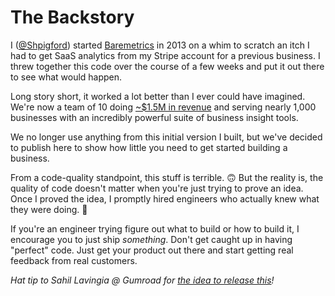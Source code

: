 # The Backstory
I ([@Shpigford](https://twitter.com/Shpigford)) started [Baremetrics](https://baremetrics.com) in 2013 on a whim to scratch an itch I had to get SaaS analytics from my Stripe account for a previous business. I threw together this code over the course of a few weeks and put it out there to see what would happen.

Long story short, it worked a lot better than I ever could have imagined. We're now a team of 10 doing [~$1.5M in revenue](https://demo.baremetrics.com) and serving nearly 1,000 businesses with an incredibly powerful suite of business insight tools.

We no longer use anything from this initial version I built, but we've decided to publish here to show how little you need to get started building a business.

From a code-quality standpoint, this stuff is terrible. 🙃 But the reality is, the quality of code doesn't matter when you're just trying to prove an idea. Once I proved the idea, I promptly hired engineers who actually knew what they were doing. 🎉

If you're an engineer trying figure out what to build or how to build it, I encourage you to just ship _something_. Don't get caught up in having "perfect" code. Just get your product out there and start getting real feedback from real customers.

_Hat tip to Sahil Lavingia @ Gumroad for [the idea to release this](https://twitter.com/Shpigford/status/1196453901102452736)!_
